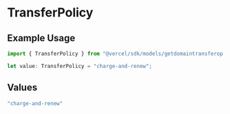 # TransferPolicy

## Example Usage

```typescript
import { TransferPolicy } from "@vercel/sdk/models/getdomaintransferop.js";

let value: TransferPolicy = "charge-and-renew";
```

## Values

```typescript
"charge-and-renew"
```